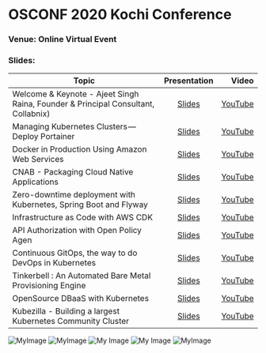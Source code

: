 
# OSCONF 2020 Kochi Conference

### Venue: Online Virtual Event


### Slides:


| Topic                                                                                                          | Presentation                                     | Video  |
| -------------                                                                                                  | :-------------:                                                                                    | -----: |
| Welcome & Keynote - Ajeet Singh Raina, Founder & Principal Consultant, Collabnix)                              | [Slides]()                                                                                         | [YouTube](https://www.youtube.com/watch?v=FCowKouwCE0&t=8473s)  |
| Managing Kubernetes Clusters — Deploy Portainer | [Slides]()                                             | [YouTube](https://www.youtube.com/watch?v=N37D3M1QPhs&t=22s)       |
| Docker in Production Using Amazon Web Services         | [Slides]()                                             |  [YouTube](https://www.youtube.com/watch?v=CZ8CT9jQqOU&t=397s)      |
| CNAB - Packaging Cloud Native Applications                                         | [Slides]()                                                       |   [YouTube](https://www.youtube.com/watch?v=9qUorFep2Ds&t=193s)     |
| Zero-downtime deployment with Kubernetes, Spring Boot and Flyway        | [Slides]() |  [YouTube](https://www.youtube.com/watch?v=jzjW9mwPF0A&t=1344s)     |
| Infrastructure as Code with AWS CDK                                 | [Slides]()                    |  [YouTube](https://www.youtube.com/watch?v=rqAcHoKowI0&t=338s)      |
| API Authorization with Open Policy Agen                       | [Slides]() | [YouTube](https://www.youtube.com/watch?v=LvJp4Hz0wZM&t=133s)       |
|  Continuous GitOps, the way to do DevOps in Kubernetes        | [Slides]()      | [YouTube](https://www.youtube.com/watch?v=FM3M_vjEQAM&t=24s)       |
| Tinkerbell : An Automated Bare Metal Provisioning Engine      | [Slides]()                                                                            | [YouTube](https://www.youtube.com/watch?v=Kibls6914Uk&t=2s)|
| OpenSource DBaaS with Kubernetes                              | [Slides]()            |[YouTube](https://www.youtube.com/watch?v=QBxUuLWjiVo&t=32s)|                                                                                
| Kubezilla - Building a largest Kubernetes Community Cluster       | [Slides]()                                                                            | [YouTube](https://www.youtube.com/watch?v=z1BC5almuCo&t=13s)     |


![MyImage](https://github.com/collabnix/osconf/blob/master/images/kochi/Screen%20Shot%202020-06-27%20at%203.22.16%20PM.png)
![MyImage](https://github.com/collabnix/osconf/blob/master/images/kochi/Screen%20Shot%202020-06-27%20at%201.07.27%20PM.png)
![My Image](https://github.com/collabnix/osconf/blob/master/images/kochi/Screen%20Shot%202020-06-27%20at%201.35.29%20PM.png)
![My Image](https://github.com/collabnix/osconf/blob/master/images/kochi/Screen%20Shot%202020-06-27%20at%2011.06.23%20AM.png)
![MyImage](https://github.com/collabnix/osconf/blob/master/images/kochi/Screen%20Shot%202020-06-27%20at%203.25.51%20PM.png)

